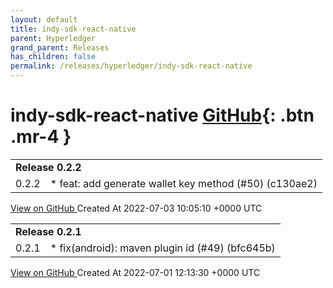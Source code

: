 ```yaml
---
layout: default
title: indy-sdk-react-native
parent: Hyperledger
grand_parent: Releases
has_children: false
permalink: /releases/hyperledger/indy-sdk-react-native
---
```


# indy-sdk-react-native <span class="fs-3 right-align">[GitHub](https://github.com/hyperledger/indy-sdk-react-native){: .btn .mr-4 }</span>


<div>
    <table>
        <tr>
            <td colspan="2">
                <b>
                    Release 0.2.2
                </b>
            </td>
        </tr>
        <tr>
            <td>
                <span class="chip">
                    0.2.2
                </span>
            </td>
            <td>
                * feat: add generate wallet key method (#50) (c130ae2)
            </td>
        </tr>
    </table>
    <a href="https://github.com/hyperledger/indy-sdk-react-native/releases/tag/0.2.2" class=".btn">
        View on GitHub
    </a>
    <span class="right-align">
        Created At 2022-07-03 10:05:10 +0000 UTC
    </span>
</div>

<div>
    <table>
        <tr>
            <td colspan="2">
                <b>
                    Release 0.2.1
                </b>
            </td>
        </tr>
        <tr>
            <td>
                <span class="chip">
                    0.2.1
                </span>
            </td>
            <td>
                * fix(android): maven plugin id (#49) (bfc645b)
            </td>
        </tr>
    </table>
    <a href="https://github.com/hyperledger/indy-sdk-react-native/releases/tag/0.2.1" class=".btn">
        View on GitHub
    </a>
    <span class="right-align">
        Created At 2022-07-01 12:13:30 +0000 UTC
    </span>
</div>

